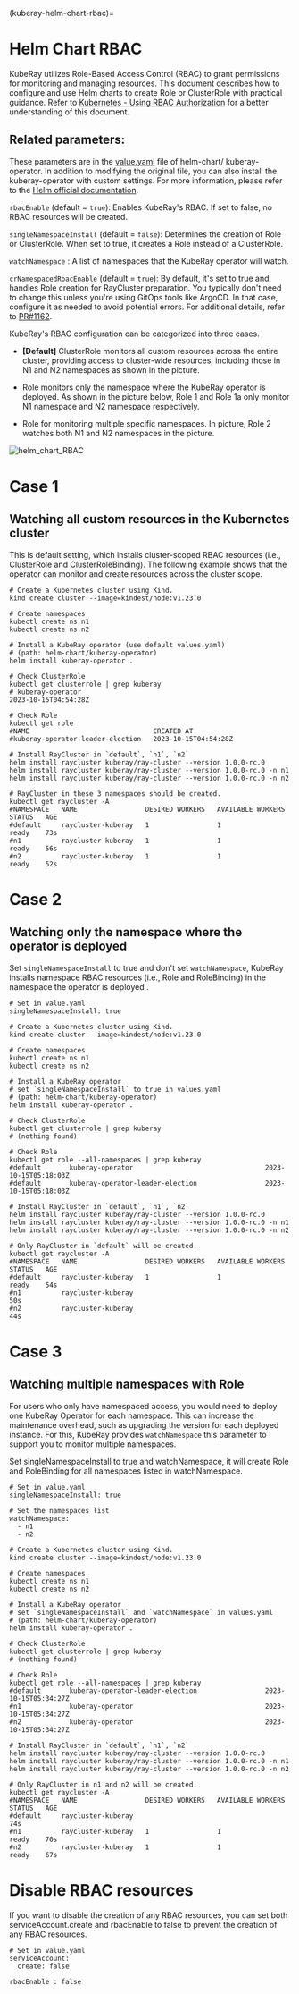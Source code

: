 (kuberay-helm-chart-rbac)=

# Helm Chart RBAC

KubeRay utilizes Role-Based Access Control (RBAC) to grant permissions for monitoring and managing resources.
This document describes how to configure and use Helm charts to create Role or ClusterRole with practical guidance. 
Refer to [Kubernetes - Using RBAC Authorization](https://kubernetes.io/docs/reference/access-authn-authz/rbac/) 
for a better understanding of this document.



## Related parameters:
These parameters are in the [value.yaml](https://github.com/ray-project/kuberay/blob/ac56e33354c80221815efba7cf6d1d8760ca3701/helm-chart/kuberay-operator/values.yaml) 
file of helm-chart/ kuberay-operator. 
In addition to modifying the original file, you can also install the kuberay-operator with custom settings.
For more information, please refer to the 
[Helm official documentation](https://helm.sh/docs/chart_best_practices/values/#consider-how-users-will-use-your-values).

`rbacEnable` (default = `true`): Enables KubeRay's RBAC. If set to false, no RBAC resources will be created.

`singleNamespaceInstall` (default = `false`): Determines the creation of Role or ClusterRole. When set to true, it creates a Role instead of a ClusterRole.

`watchNamespace` :  A list of namespaces that the KubeRay operator will watch.

`crNamespacedRbacEnable` (default = `true`): By default, it's set to true and handles Role creation for RayCluster preparation.
You typically don't need to change this unless you're using GitOps tools like ArgoCD. In that case,
configure it as needed to avoid potential errors. 
For additional details, refer to [PR#1162](https://github.com/ray-project/kuberay/pull/1162).

KubeRay's RBAC configuration can be categorized into three cases.

- **[Default]** ClusterRole monitors all custom resources across the entire cluster, providing access to cluster-wide resources,
  including those in N1 and N2 namespaces as shown in the picture.

- Role monitors only the namespace where the KubeRay operator is deployed. As shown in the picture below, Role 1 and 
Role 1a only monitor N1 namespace and N2 namespace respectively.

- Role for monitoring multiple specific namespaces. In picture, Role 2 watches both N1 and N2 namespaces in the picture.


![helm_chart_RBAC](../images/helm_chart_rbac.png)


# Case 1
## Watching all custom resources in the Kubernetes cluster
This is default setting, which installs cluster-scoped RBAC resources (i.e., ClusterRole and ClusterRoleBinding). The 
following example shows that the operator can monitor and create resources across the cluster scope.

```shell
# Create a Kubernetes cluster using Kind.
kind create cluster --image=kindest/node:v1.23.0

# Create namespaces
kubectl create ns n1
kubectl create ns n2

# Install a KubeRay operator (use default values.yaml)
# (path: helm-chart/kuberay-operator)
helm install kuberay-operator .

# Check ClusterRole
kubectl get clusterrole | grep kuberay
# kuberay-operator                                                       2023-10-15T04:54:28Z

# Check Role 
kubectl get role
#NAME                               CREATED AT
#kuberay-operator-leader-election   2023-10-15T04:54:28Z

# Install RayCluster in `default`, `n1`, `n2`
helm install raycluster kuberay/ray-cluster --version 1.0.0-rc.0
helm install raycluster kuberay/ray-cluster --version 1.0.0-rc.0 -n n1
helm install raycluster kuberay/ray-cluster --version 1.0.0-rc.0 -n n2

# RayCluster in these 3 namespaces should be created.
kubectl get raycluster -A
#NAMESPACE   NAME                 DESIRED WORKERS   AVAILABLE WORKERS   STATUS   AGE
#default     raycluster-kuberay   1                 1                   ready    73s
#n1          raycluster-kuberay   1                 1                   ready    56s
#n2          raycluster-kuberay   1                 1                   ready    52s
```

# Case 2
## Watching only the namespace where the operator is deployed

Set `singleNamespaceInstall` to true and don't set `watchNamespace`, KubeRay installs namespace RBAC resources (i.e., Role and RoleBinding) in the 
namespace the operator is deployed .

```shell
# Set in value.yaml
singleNamespaceInstall: true
```

```shell
# Create a Kubernetes cluster using Kind.
kind create cluster --image=kindest/node:v1.23.0

# Create namespaces
kubectl create ns n1
kubectl create ns n2

# Install a KubeRay operator 
# set `singleNamespaceInstall` to true in values.yaml
# (path: helm-chart/kuberay-operator)
helm install kuberay-operator .

# Check ClusterRole
kubectl get clusterrole | grep kuberay
# (nothing found)

# Check Role
kubectl get role --all-namespaces | grep kuberay
#default       kuberay-operator                                 2023-10-15T05:18:03Z
#default       kuberay-operator-leader-election                 2023-10-15T05:18:03Z

# Install RayCluster in `default`, `n1`, `n2`
helm install raycluster kuberay/ray-cluster --version 1.0.0-rc.0
helm install raycluster kuberay/ray-cluster --version 1.0.0-rc.0 -n n1
helm install raycluster kuberay/ray-cluster --version 1.0.0-rc.0 -n n2

# Only RayCluster in `default` will be created.
kubectl get raycluster -A
#NAMESPACE   NAME                 DESIRED WORKERS   AVAILABLE WORKERS   STATUS   AGE
#default     raycluster-kuberay   1                 1                   ready    54s
#n1          raycluster-kuberay                                                  50s
#n2          raycluster-kuberay                                                  44s
```

# Case 3
## Watching multiple namespaces with Role
For users who only have namespaced access, you would need to deploy one KubeRay Operator for each namespace. This can increase the maintenance overhead, such as upgrading the version for each deployed instance.
For this, KubeRay provides `watchNamespace` this parameter to support you to monitor multiple namespaces.

Set singleNamespaceInstall to true and watchNamespace, it will create Role and RoleBinding for all namespaces listed in watchNamespace.

```shell
# Set in value.yaml
singleNamespaceInstall: true

# Set the namespaces list
watchNamespace:
  - n1
  - n2
```

```shell
# Create a Kubernetes cluster using Kind.
kind create cluster --image=kindest/node:v1.23.0

# Create namespaces
kubectl create ns n1
kubectl create ns n2

# Install a KubeRay operator 
# set `singleNamespaceInstall` and `watchNamespace` in values.yaml
# (path: helm-chart/kuberay-operator)
helm install kuberay-operator .

# Check ClusterRole
kubectl get clusterrole | grep kuberay
# (nothing found)

# Check Role
kubectl get role --all-namespaces | grep kuberay
#default       kuberay-operator-leader-election                 2023-10-15T05:34:27Z
#n1            kuberay-operator                                 2023-10-15T05:34:27Z
#n2            kuberay-operator                                 2023-10-15T05:34:27Z

# Install RayCluster in `default`, `n1`, `n2`
helm install raycluster kuberay/ray-cluster --version 1.0.0-rc.0
helm install raycluster kuberay/ray-cluster --version 1.0.0-rc.0 -n n1
helm install raycluster kuberay/ray-cluster --version 1.0.0-rc.0 -n n2

# Only RayCluster in n1 and n2 will be created.
kubectl get raycluster -A
#NAMESPACE   NAME                 DESIRED WORKERS   AVAILABLE WORKERS   STATUS   AGE
#default     raycluster-kuberay                                                  74s
#n1          raycluster-kuberay   1                 1                   ready    70s
#n2          raycluster-kuberay   1                 1                   ready    67s
```

# Disable RBAC resources
If you want to disable the creation of any RBAC resources, you can set both serviceAccount.create and rbacEnable 
to false to prevent the creation of any RBAC resources.

```shell
# Set in value.yaml
serviceAccount:
  create: false

rbacEnable : false 
```

